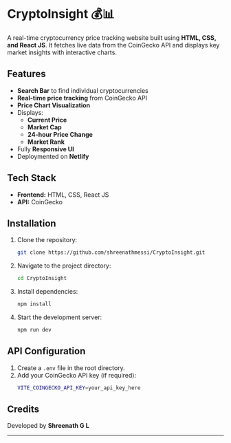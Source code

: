 # CryptoInsight 💰📊  

A real-time cryptocurrency price tracking website built using **HTML, CSS, and React JS**. It fetches live data from the CoinGecko API and displays key market insights with interactive charts.  

## Features   
- **Search Bar** to find individual cryptocurrencies   
- **Real-time price tracking** from CoinGecko API   
- **Price Chart Visualization**   
- Displays:  
  - **Current Price**   
  - **Market Cap**   
  - **24-hour Price Change**   
  - **Market Rank**   
- Fully **Responsive UI**   
- Deploymented on **Netlify**  

## Tech Stack  
- **Frontend:** HTML, CSS, React JS  
- **API:** CoinGecko  

## Installation  
1. Clone the repository:  
   ```sh
   git clone https://github.com/shreenathmessi/CryptoInsight.git
   ```  
2. Navigate to the project directory:  
   ```sh
   cd CryptoInsight
   ```  
3. Install dependencies:  
   ```sh
   npm install
   ```  
4. Start the development server:  
   ```sh
   npm run dev
   ```  

## API Configuration  
1. Create a `.env` file in the root directory.  
2. Add your CoinGecko API key (if required):  
   ```sh
   VITE_COINGECKO_API_KEY=your_api_key_here
   ```  

## Credits  
Developed by **Shreenath G L**  

---
